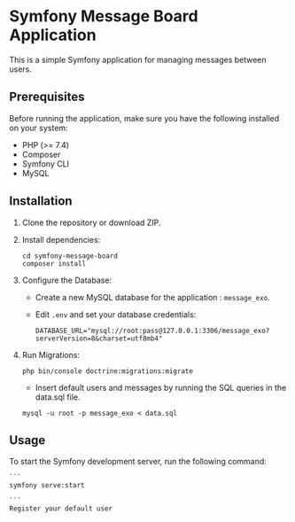 # Symfony Message Board Application

This is a simple Symfony application for managing messages between users.

## Prerequisites

Before running the application, make sure you have the following installed on your system:

- PHP (>= 7.4)
- Composer
- Symfony CLI
- MySQL 

## Installation

1. Clone the repository or download ZIP.

2. Install dependencies:

    ```
    cd symfony-message-board
    composer install
    ```

3. Configure the Database:

    - Create a new MySQL database for the application : ```message_exo```.

    - Edit `.env` and set your database credentials:

        ```
        DATABASE_URL="mysql://root:pass@127.0.0.1:3306/message_exo?serverVersion=8&charset=utf8mb4"
        ```

4. Run Migrations:

    ```
    php bin/console doctrine:migrations:migrate
    ```
    
    - Insert default users and messages by running the SQL queries in the data.sql file.
    ```
    mysql -u root -p message_exo < data.sql

    ```
    

## Usage

To start the Symfony development server, run the following command:

    ```
    symfony serve:start

    ```
    Register your default user


